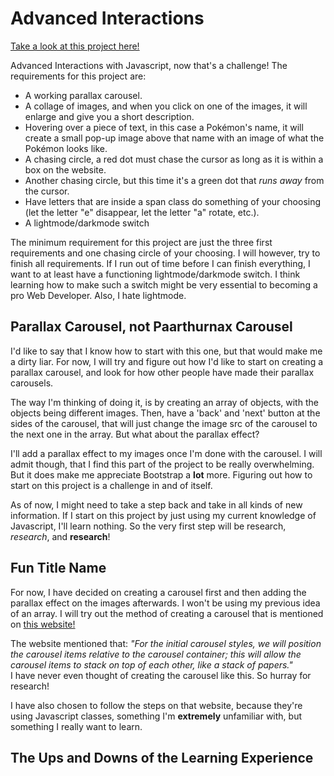# Advanced Interactions
[Take a look at this project here!](https://www.youtube.com/watch?v=kjS6bQ5OQ-o)

Advanced Interactions with Javascript, now that's a challenge! The requirements for this project are:
* A working parallax carousel.
* A collage of images, and when you click on one of the images, it will enlarge and give you a short description.
* Hovering over a piece of text, in this case a Pokémon's name, it will create a small pop-up image above that name with an image of what the Pokémon looks like. 
* A chasing circle, a red dot must chase the cursor as long as it is within a box on the website.
* Another chasing circle, but this time it's a green dot that *runs away* from the cursor.
* Have letters that are inside a span class do something of your choosing (let the letter "e" disappear, let the letter "a" rotate, etc.).
* A lightmode/darkmode switch

The minimum requirement for this project are just the three first requirements and one chasing circle of your choosing. I will however, try to finish all requirements. If I run out of time before I can finish everything, I want to at least have a functioning lightmode/darkmode switch. I think learning how to make such a switch might be very essential to becoming a pro Web Developer. Also, I hate lightmode. 

## Parallax Carousel, not Paarthurnax Carousel
I'd like to say that I know how to start with this one, but that would make me a dirty liar. For now, I will try and figure out how I'd like to start on creating a parallax carousel, and look for how other people have made their parallax carousels. </br>

The way I'm thinking of doing it, is by creating an array of objects, with the objects being different images. Then, have a 'back' and 'next' button at the sides of the carousel, that will just change the image src of the carousel to the next one in the array. But what about the parallax effect? <br>

I'll add a parallax effect to my images once I'm done with the carousel. I will admit though, that I find this part of the project to be really overwhelming. But it does make me appreciate Bootstrap a **lot** more. Figuring out how to start on this project is a challenge in and of itself.

As of now, I might need to take a step back and take in all kinds of new information. If I start on this project by just using my current knowledge of Javascript, I'll learn nothing. So the very first step will be research, *research*, and **research**!

## Fun Title Name
For now, I have decided on creating a carousel first and then adding the parallax effect on the images afterwards. I won't be using my previous idea of an array. I will try out the method of creating a carousel that is mentioned on [this website!](https://engineertodeveloper.com/create-a-carousel-with-vanilla-javascript/) <br>

The website mentioned that: *"For the initial carousel styles, we will position the carousel items relative to the carousel container; this will allow the carousel items to stack on top of each other, like a stack of papers."* </br>I have never even thought of creating the carousel like this. So hurray for research! <br>

I have also chosen to follow the steps on that website, because they're using Javascript classes, something I'm **extremely** unfamiliar with, but something I really want to learn. 

## The Ups and Downs of the Learning Experience

